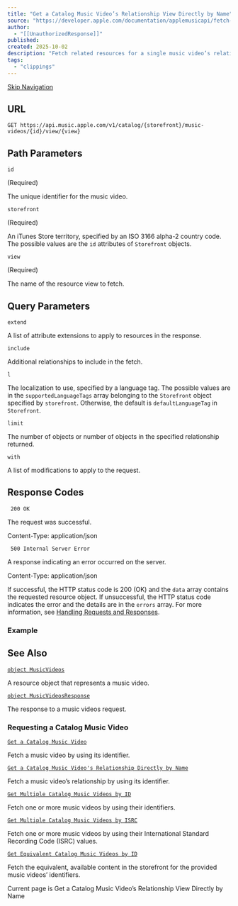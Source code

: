 ```yaml
---
title: "Get a Catalog Music Video’s Relationship View Directly by Name"
source: "https://developer.apple.com/documentation/applemusicapi/fetch-a-view-on-this-resource-by-name-5657g"
author:
  - "[[UnauthorizedResponse]]"
published:
created: 2025-10-02
description: "Fetch related resources for a single music video’s relationship view."
tags:
  - "clippings"
---
```

[Skip Navigation](https://developer.apple.com/documentation/applemusicapi/#app-main)

## URL

```
GET https://api.music.apple.com/v1/catalog/{storefront}/music-videos/{id}/view/{view}
```

## Path Parameters

`id`

(Required)

The unique identifier for the music video.

`storefront`

(Required)

An iTunes Store territory, specified by an ISO 3166 alpha-2 country code. The possible values are the `id` attributes of `Storefront` objects.

`view`

(Required)

The name of the resource view to fetch.

## Query Parameters

`extend`

A list of attribute extensions to apply to resources in the response.

`include`

Additional relationships to include in the fetch.

`l`

The localization to use, specified by a language tag. The possible values are in the `supportedLanguageTags` array belonging to the `Storefront` object specified by `storefront`. Otherwise, the default is `defaultLanguageTag` in `Storefront`.

`limit`

The number of objects or number of objects in the specified relationship returned.

`with`

A list of modifications to apply to the request.

## Response Codes

` 200 OK`

The request was successful.

Content-Type: application/json

` 500 Internal Server Error`

A response indicating an error occurred on the server.

Content-Type: application/json

If successful, the HTTP status code is 200 (OK) and the `data` array contains the requested resource object. If unsuccessful, the HTTP status code indicates the error and the details are in the `errors` array. For more information, see [Handling Requests and Responses](https://developer.apple.com/documentation/applemusicapi/handling-requests-and-responses).

### Example

## See Also

[`object MusicVideos`](https://developer.apple.com/documentation/applemusicapi/musicvideos)

A resource object that represents a music video.

[`object MusicVideosResponse`](https://developer.apple.com/documentation/applemusicapi/musicvideosresponse)

The response to a music videos request.

### Requesting a Catalog Music Video

[`Get a Catalog Music Video`](https://developer.apple.com/documentation/applemusicapi/get-a-catalog-music-video)

Fetch a music video by using its identifier.

[`Get a Catalog Music Video's Relationship Directly by Name`](https://developer.apple.com/documentation/applemusicapi/fetch-a-relationship-on-this-resource-by-name-4z79l)

Fetch a music video’s relationship by using its identifier.

[`Get Multiple Catalog Music Videos by ID`](https://developer.apple.com/documentation/applemusicapi/get-multiple-catalog-music-videos-by-id)

Fetch one or more music videos by using their identifiers.

[`Get Multiple Catalog Music Videos by ISRC`](https://developer.apple.com/documentation/applemusicapi/get-multiple-catalog-music-videos-by-isrc)

Fetch one or more music videos by using their International Standard Recording Code (ISRC) values.

[`Get Equivalent Catalog Music Videos by ID`](https://developer.apple.com/documentation/applemusicapi/get-equivalent-ids-for-the-albums-8tp4l)

Fetch the equivalent, available content in the storefront for the provided music videos’ identifiers.

Current page is Get a Catalog Music Video’s Relationship View Directly by Name